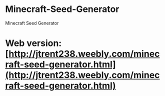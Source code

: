# Minecraft-Seed-Generator
Minecraft Seed Generator

 # Web version: [http://jtrent238.weebly.com/minecraft-seed-generator.html](http://jtrent238.weebly.com/minecraft-seed-generator.html)
